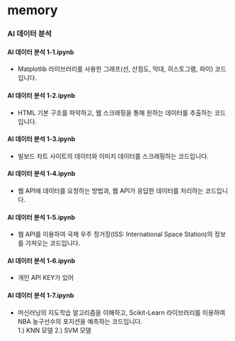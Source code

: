 # memory

### AI 데이터 분석

#### AI 데이터 분석 1-1.ipynb
- Matplotlib 라이브러리를 사용한 그래프(선, 산점도, 막대, 히스토그램, 파이) 코드입니다.

#### AI 데이터 분석 1-2.ipynb
- HTML 기본 구조를 파악하고, 웹 스크래핑을 통해 원하는 데이터를 추출하는 코드입니다.

#### AI 데이터 분석 1-3.ipynb
- 빌보드 차트 사이트의 데이터와 이미지 데이터를 스크래핑하는 코드입니다.

#### AI 데이터 분석 1-4.ipynb
- 웹 API에 데이터를 요청하는 방법과, 웹 API가 응답한 데이터를 처리하는 코드입니다.

#### AI 데이터 분석 1-5.ipynb
- 웹 API를 이용하여 국제 우주 정거장(ISS: International Space Station)의 정보를 가져오는 코드입니다.

#### AI 데이터 분석 1-6.ipynb
- 개인 API KEY가 있어 

#### AI 데이터 분석 1-7.ipynb
- 머신러닝의 지도학습 알고리즘을 이해하고, Scikit-Learn 라이브러리를 이용하여 NBA 농구선수의 포지션을 예측하는 코드입니다.  
  1.) KNN 모델
  2.) SVM 모델
